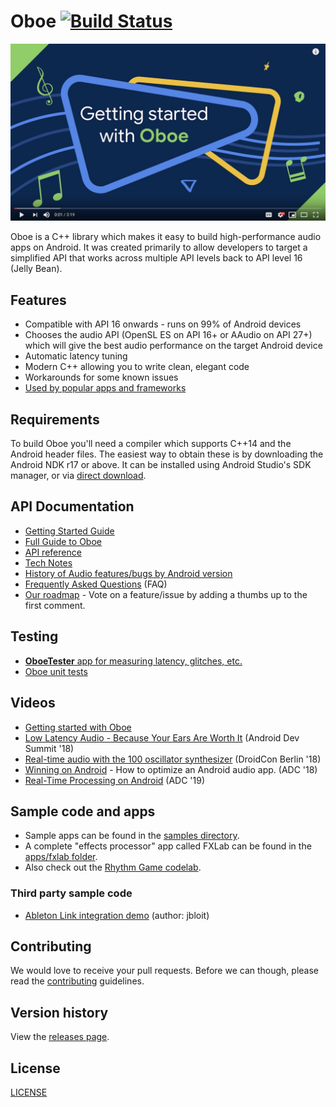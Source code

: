 # Oboe [![Build Status](https://travis-ci.org/google/oboe.svg?branch=master)](https://travis-ci.org/google/oboe)

[![Introduction to Oboe video](docs/images/getting-started-video.jpg)](https://www.youtube.com/watch?v=csfHAbr5ilI&list=PLWz5rJ2EKKc_duWv9IPNvx9YBudNMmLSa)

Oboe is a C++ library which makes it easy to build high-performance audio apps on Android. It was created primarily to allow developers to target a simplified API that works across multiple API levels back to API level 16 (Jelly Bean).

## Features
- Compatible with API 16 onwards - runs on 99% of Android devices
- Chooses the audio API (OpenSL ES on API 16+ or AAudio on API 27+) which will give the best audio performance on the target Android device
- Automatic latency tuning
- Modern C++ allowing you to write clean, elegant code
- Workarounds for some known issues
- [Used by popular apps and frameworks](docs/AppsUsingOboe.md)

## Requirements
To build Oboe you'll need a compiler which supports C++14 and the Android header files. The easiest way to obtain these is by downloading the Android NDK r17 or above. It can be installed using Android Studio's SDK manager, or via [direct download](https://developer.android.com/ndk/downloads/).

## API Documentation
- [Getting Started Guide](docs/GettingStarted.md)
- [Full Guide to Oboe](docs/FullGuide.md)
- [API reference](https://google.github.io/oboe/reference)
- [Tech Notes](docs/notes/)
- [History of Audio features/bugs by Android version](docs/AndroidAudioHistory.md)
- [Frequently Asked Questions](docs/FAQ.md) (FAQ)
- [Our roadmap](https://github.com/google/oboe/milestones) - Vote on a feature/issue by adding a thumbs up to the first comment.

## Testing
- [**OboeTester** app for measuring latency, glitches, etc.](https://github.com/google/oboe/tree/master/apps/OboeTester/docs)
- [Oboe unit tests](https://github.com/google/oboe/tree/master/tests)

## Videos
- [Getting started with Oboe](https://www.youtube.com/playlist?list=PLWz5rJ2EKKc_duWv9IPNvx9YBudNMmLSa)
- [Low Latency Audio - Because Your Ears Are Worth It](https://www.youtube.com/watch?v=8vOf_fDtur4) (Android Dev Summit '18)
- [Real-time audio with the 100 oscillator synthesizer](https://www.youtube.com/watch?v=J04iPJBkAKs) (DroidCon Berlin '18)
- [Winning on Android](https://www.youtube.com/watch?v=tWBojmBpS74) - How to optimize an Android audio app. (ADC '18)
- [Real-Time Processing on Android](https://youtu.be/hY9BrS2uX-c) (ADC '19)

## Sample code and apps
- Sample apps can be found in the [samples directory](samples). 
- A complete "effects processor" app called FXLab can  be found in the [apps/fxlab folder](apps/fxlab). 
- Also check out the [Rhythm Game codelab](https://codelabs.developers.google.com/codelabs/musicalgame-using-oboe/index.html#0).

### Third party sample code
- [Ableton Link integration demo](https://github.com/jbloit/AndroidLinkAudio) (author: jbloit)

## Contributing
We would love to receive your pull requests. Before we can though, please read the [contributing](CONTRIBUTING.md) guidelines.

## Version history
View the [releases page](../../releases).

## License
[LICENSE](LICENSE)

